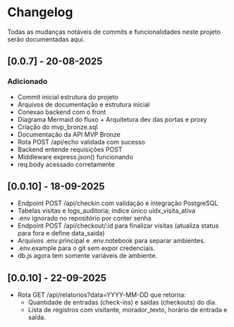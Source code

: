 # Changelog
Todas as mudanças notáveis de commits e funcionalidades neste projeto serão documentadas aqui.

## [0.0.7] - 20-08-2025
### Adicionado
- Commit inicial estrutura do projeto
- Arquivos de documentação e estrutura inicial
- Conexao backend com o front
- Diagrama Mermaid do fluxo + Arquitetura dev das portas e proxy
- Criação do mvp_bronze.sql
- Documentação da API MVP Bronze
- Rota POST /api/echo validada com sucesso
- Backend entende requisições POST
- Middleware express.json() funcionando
- req.body acessado corretamente
## [0.0.10] - 18-09-2025
- Endpoint POST /api/checkin com validação e integração PostgreSQL
- Tabelas visitas e logs_auditoria; índice único uidx_visita_ativa
- .env ignorado no repositório por conter senha
- Endpoint POST /api/checkout/:id para finalizar visitas (atualiza status para fora e define data_saida)
- Arquivos .env.principal e .env.notebook para separar ambientes.
- .env.example para o git sem expor credenciais.
- db.js agora tem somente variáveis de ambiente.
## [0.0.10] - 22-09-2025
- Rota GET /api/relatorios?data=YYYY-MM-DD que retorna:
  - Quantidade de entradas (check-ins) e saídas (checkouts) do dia.
  - Lista de registros com visitante, morador_texto, horário de entrada e saída.